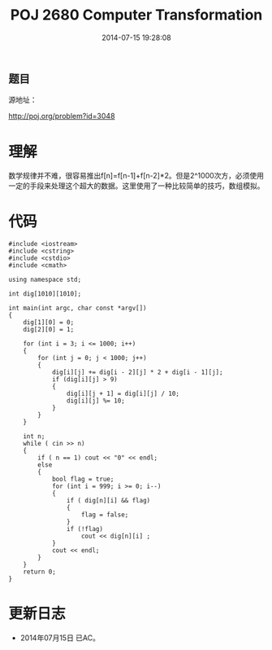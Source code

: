 ﻿---
layout: post
title: POJ 2680 Computer Transformation
date: 2014-07-15 19:28:08
categories: Exercise
toc: true
---
## 题目
源地址：

http://poj.org/problem?id=3048

# 理解
数学规律并不难，很容易推出f[n]=f[n-1]+f[n-2]*2。但是2^1000次方，必须使用一定的手段来处理这个超大的数据。这里使用了一种比较简单的技巧，数组模拟。

<!-- more -->

# 代码

```
#include <iostream>
#include <cstring>
#include <cstdio>
#include <cmath>

using namespace std;

int dig[1010][1010];

int main(int argc, char const *argv[])
{
    dig[1][0] = 0;
    dig[2][0] = 1;

    for (int i = 3; i <= 1000; i++)
    {
        for (int j = 0; j < 1000; j++)
        {
            dig[i][j] += dig[i - 2][j] * 2 + dig[i - 1][j];
            if (dig[i][j] > 9)
            {
                dig[i][j + 1] = dig[i][j] / 10;
                dig[i][j] %= 10;
            }
        }
    }

    int n;
    while ( cin >> n)
    {
        if ( n == 1) cout << "0" << endl;
        else
        {
            bool flag = true;
            for (int i = 999; i >= 0; i--)
            {
                if ( dig[n][i] && flag)
                {
                    flag = false;
                }
                if (!flag)
                    cout << dig[n][i] ;
            }
            cout << endl;
        }
    }
    return 0;
}

```

# 更新日志
- 2014年07月15日 已AC。